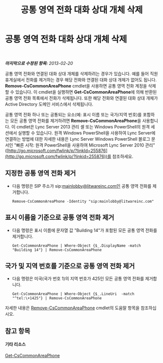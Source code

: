 ﻿---
title: 공통 영역 전화 대화 상대 개체 삭제
TOCTitle: 공통 영역 전화 대화 상대 개체 삭제
ms:assetid: f4c139dc-f07c-4c75-9345-e291aea41173
ms:mtpsurl: https://technet.microsoft.com/ko-kr/library/JJ994087(v=OCS.15)
ms:contentKeyID: 52056991
ms.date: 08/24/2015
mtps_version: v=OCS.15
ms.translationtype: HT
---

# 공통 영역 전화 대화 상대 개체 삭제

 

_**마지막으로 수정된 항목:** 2013-02-20_

공통 영역 전화와 연결된 대화 상대 개체를 삭제하려는 경우가 있습니다. 예를 들어 직원 휴게실에서 전화를 제거하는 경우 해당 전화와 연결된 대화 상대 개체가 없어도 됩니다. **Remove-CsCommonAreaPhone** cmdlet을 사용하면 공통 영역 전화 계정을 삭제할 수 있습니다. 이 cmdlet을 실행하면 **Get-CsCommonAreaPhone**에 의해 반환된 공통 영역 전화 목록에서 전화가 삭제됩니다. 또한 해당 전화와 연결된 대화 상대 개체가 Active Directory 도메인 서비스에서 삭제됩니다.

공통 영역 전화 하나 또는 공통되는 요소(예: 표시 이름 또는 국가/지역 번호)를 포함하는 모든 공통 영역 전화를 제거하려면 **Remove-CsCommonAreaPhone**을 사용합니다. 이 cmdlet은 Lync Server 2013 관리 셸 또는 Windows PowerShell의 원격 세션에서 실행할 수 있습니다. 원격 Windows PowerShell을 사용하여 Lync Server에 연결하는 방법에 대한 자세한 내용은 Lync Server Windows PowerShell 블로그 문서인 "빠른 시작: 원격 PowerShell을 사용하여 Microsoft Lync Server 2010 관리"([http://go.microsoft.com/fwlink/p/?linkId=255876](http://go.microsoft.com/fwlink/p/?linkid=255876))를 참조하세요.


## 지정한 공통 영역 전화 제거

  - 다음 명령은 SIP 주소가 sip:mainlobby@litwareinc.com인 공통 영역 전화를 제거합니다.
    
        Remove-CsCommonAreaPhone -Identity "sip:mainlobby@litwareinc.com"

## 표시 이름을 기준으로 공통 영역 전화 제거

  - 다음 명령은 표시 이름에 문자열 값 "Building 14"가 포함된 모든 공통 영역 전화를 제거합니다.
    
        Get-CsCommonAreaPhone | Where-Object {$_.DisplayName -match "Building 14"} | Remove-CsCommonAreaPhone

## 국가 및 지역 번호를 기준으로 공통 영역 전화 제거

  - 다음 명령은 미국(국가 번호 1)의 지역 번호가 425인 모든 공통 영역 전화를 제거합니다.
    
        Get-CsCommonAreaPhone | Where-Object {$_.LineUri  -match "^tel:\+1425"} | Remove-CsCommonAreaPhone

자세한 내용은 [Remove-CsCommonAreaPhone](remove-cscommonareaphone.md) cmdlet의 도움말 항목을 참조하십시오.

## 참고 항목

#### 기타 리소스

[Get-CsCommonAreaPhone](get-cscommonareaphone.md)

